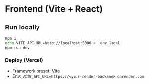 # Frontend (Vite + React)

## Run locally
```bash
npm i
echo VITE_API_URL=http://localhost:5000 > .env.local
npm run dev
```
### Deploy (Vercel)
- Framework preset: Vite
- Env: `VITE_API_URL=https://<your-render-backend>.onrender.com`
